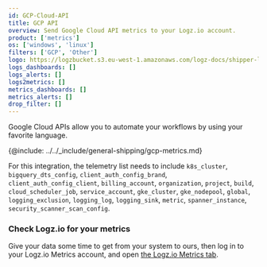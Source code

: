 ```yaml
---
id: GCP-Cloud-API
title: GCP API
overview: Send Google Cloud API metrics to your Logz.io account.
product: ['metrics']
os: ['windows', 'linux']
filters: ['GCP', 'Other']
logo: https://logzbucket.s3.eu-west-1.amazonaws.com/logz-docs/shipper-logos/gcpapis.png
logs_dashboards: []
logs_alerts: []
logs2metrics: []
metrics_dashboards: []
metrics_alerts: []
drop_filter: []
---
```




Google Cloud APIs allow you to automate your workflows by using your favorite language. 


{@include: ../../_include/general-shipping/gcp-metrics.md}  

For this integration, the telemetry list needs to include `k8s_cluster`, `bigquery_dts_config`, `client_auth_config_brand`, `client_auth_config_client`, `billing_account`, `organization`, `project`, `build`, `cloud_scheduler_job`, `service_account`, `gke_cluster`, `gke_nodepool`, `global`, `logging_exclusion`, `logging_log`, `logging_sink`, `metric`, `spanner_instance`, `security_scanner_scan_config`.

### Check Logz.io for your metrics

Give your data some time to get from your system to ours, then log in to your Logz.io Metrics account, and open [the Logz.io Metrics tab](https://app.logz.io/#/dashboard/metrics/).
